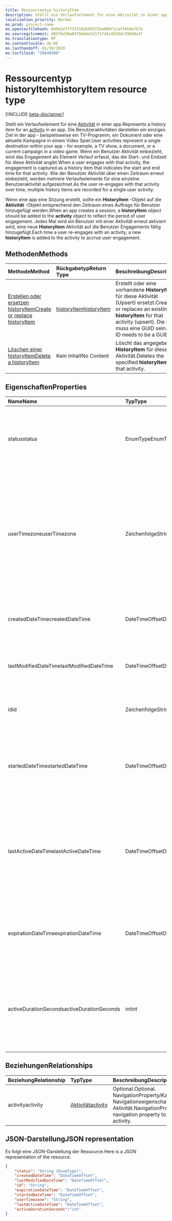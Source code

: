 ```yaml
---
title: Ressourcentyp historyItem
description: Stellt ein Verlaufselement für eine Aktivität in einer app. Die Benutzeraktivitäten darstellen ein einziges Ziel in der app - beispielsweise ein TV-Programm, ein Dokument oder eine aktuelle Kampagne in einem Video Spiel. Wenn ein Benutzer Aktivität einbezieht, wird das Engagement als Element Verlauf erfasst, das die Start- und Endzeit für diese Aktivität angibt. Wie der Benutzer Aktivität über einen Zeitraum erneut einbezieht, werden mehrere Verlaufselemente für eine einzelne Benutzeraktivität aufgezeichnet.
localization_priority: Normal
ms.prod: project-rome
ms.openlocfilehash: 640b2e777337182b95572ba086f1caf3459ef57e
ms.sourcegitcommit: d95f6d39a0479da6e531f3734c4029dc596b9a3f
ms.translationtype: MT
ms.contentlocale: de-DE
ms.lasthandoff: 01/30/2019
ms.locfileid: "29640588"
---
```

# <a name="historyitem-resource-type"></a><span data-ttu-id="3df7f-106">Ressourcentyp historyItem</span><span class="sxs-lookup"><span data-stu-id="3df7f-106">historyItem resource type</span></span>

[!INCLUDE [beta-disclaimer](../../includes/beta-disclaimer.md)]

<span data-ttu-id="3df7f-107">Stellt ein Verlaufselement für eine [Aktivität](projectrome-activity.md) in einer app.</span><span class="sxs-lookup"><span data-stu-id="3df7f-107">Represents a history item for an [activity](projectrome-activity.md) in an app.</span></span> <span data-ttu-id="3df7f-108">Die Benutzeraktivitäten darstellen ein einziges Ziel in der app - beispielsweise ein TV-Programm, ein Dokument oder eine aktuelle Kampagne in einem Video Spiel.</span><span class="sxs-lookup"><span data-stu-id="3df7f-108">User activities represent a single destination within your app - for example, a TV show, a document, or a current campaign in a video game.</span></span> <span data-ttu-id="3df7f-109">Wenn ein Benutzer Aktivität einbezieht, wird das Engagement als Element Verlauf erfasst, das die Start- und Endzeit für diese Aktivität angibt.</span><span class="sxs-lookup"><span data-stu-id="3df7f-109">When a user engages with that activity, the engagement is captured as a history item that indicates the start and end time for that activity.</span></span> <span data-ttu-id="3df7f-110">Wie der Benutzer Aktivität über einen Zeitraum erneut einbezieht, werden mehrere Verlaufselemente für eine einzelne Benutzeraktivität aufgezeichnet.</span><span class="sxs-lookup"><span data-stu-id="3df7f-110">As the user re-engages with that activity over time, multiple history items are recorded for a single user activity.</span></span>

<span data-ttu-id="3df7f-111">Wenn eine app eine Sitzung erstellt, sollte ein **HistoryItem** -Objekt auf die **Aktivität** -Objekt entsprechend den Zeitraum eines Auftrags für Benutzer hinzugefügt werden.</span><span class="sxs-lookup"><span data-stu-id="3df7f-111">When an app creates a session, a **historyItem** object should be added to the **activity** object to reflect the period of user engagement.</span></span> <span data-ttu-id="3df7f-112">Jedes Mal wird ein Benutzer mit einer Aktivität erneut aktiviert wird, eine neue **HistoryItem** Aktivität auf die Benutzer Engagements fällig hinzugefügt.</span><span class="sxs-lookup"><span data-stu-id="3df7f-112">Each time a user re-engages with an activity, a new **historyItem** is added to the activity to accrue user engagement.</span></span>

## <a name="methods"></a><span data-ttu-id="3df7f-113">Methoden</span><span class="sxs-lookup"><span data-stu-id="3df7f-113">Methods</span></span>

|<span data-ttu-id="3df7f-114">Methode</span><span class="sxs-lookup"><span data-stu-id="3df7f-114">Method</span></span> | <span data-ttu-id="3df7f-115">Rückgabetyp</span><span class="sxs-lookup"><span data-stu-id="3df7f-115">Return Type</span></span> | <span data-ttu-id="3df7f-116">Beschreibung</span><span class="sxs-lookup"><span data-stu-id="3df7f-116">Description</span></span>|
|:------|:------------|:-----------|
|[<span data-ttu-id="3df7f-117">Erstellen oder ersetzen historyItem</span><span class="sxs-lookup"><span data-stu-id="3df7f-117">Create or replace historyItem</span></span>](../api/projectrome-put-historyitem.md) | [<span data-ttu-id="3df7f-118">historyItem</span><span class="sxs-lookup"><span data-stu-id="3df7f-118">historyItem</span></span>](projectrome-historyitem.md) | <span data-ttu-id="3df7f-119">Erstellt oder eine vorhandene **HistoryItem** für diese Aktivität (Upsert) ersetzt.</span><span class="sxs-lookup"><span data-stu-id="3df7f-119">Creates or replaces an existing **historyItem** for that activity (upsert).</span></span> <span data-ttu-id="3df7f-120">Die ID muss eine GUID sein.</span><span class="sxs-lookup"><span data-stu-id="3df7f-120">The ID needs to be a GUID.</span></span>|
|[<span data-ttu-id="3df7f-121">Löschen einer historyItem</span><span class="sxs-lookup"><span data-stu-id="3df7f-121">Delete a historyItem</span></span>](../api/projectrome-delete-historyitem.md) | <span data-ttu-id="3df7f-122">Kein Inhalt</span><span class="sxs-lookup"><span data-stu-id="3df7f-122">No Content</span></span> | <span data-ttu-id="3df7f-123">Löscht das angegebene **HistoryItem** für diese Aktivität.</span><span class="sxs-lookup"><span data-stu-id="3df7f-123">Deletes the specified **historyItem** for that activity.</span></span>|

## <a name="properties"></a><span data-ttu-id="3df7f-124">Eigenschaften</span><span class="sxs-lookup"><span data-stu-id="3df7f-124">Properties</span></span>

|<span data-ttu-id="3df7f-125">Name</span><span class="sxs-lookup"><span data-stu-id="3df7f-125">Name</span></span> | <span data-ttu-id="3df7f-126">Typ</span><span class="sxs-lookup"><span data-stu-id="3df7f-126">Type</span></span> | <span data-ttu-id="3df7f-127">Beschreibung</span><span class="sxs-lookup"><span data-stu-id="3df7f-127">Description</span></span>|
|:----|:-----|:-----------|
|<span data-ttu-id="3df7f-128">status</span><span class="sxs-lookup"><span data-stu-id="3df7f-128">status</span></span> | <span data-ttu-id="3df7f-129">EnumType</span><span class="sxs-lookup"><span data-stu-id="3df7f-129">EnumType</span></span> | <span data-ttu-id="3df7f-130">Vom Server festgelegt.</span><span class="sxs-lookup"><span data-stu-id="3df7f-130">Set by the server.</span></span> <span data-ttu-id="3df7f-131">Einen Statuscode verwendet, um gültige Objekte identifizieren.</span><span class="sxs-lookup"><span data-stu-id="3df7f-131">A status code used to identify valid objects.</span></span> <span data-ttu-id="3df7f-132">Werte: aktiv, aktualisiert, gelöscht, ignoriert.</span><span class="sxs-lookup"><span data-stu-id="3df7f-132">Values: active, updated, deleted, ignored.</span></span>|
|<span data-ttu-id="3df7f-133">userTimezone</span><span class="sxs-lookup"><span data-stu-id="3df7f-133">userTimezone</span></span> | <span data-ttu-id="3df7f-134">Zeichenfolge</span><span class="sxs-lookup"><span data-stu-id="3df7f-134">String</span></span> | <span data-ttu-id="3df7f-135">Optional.</span><span class="sxs-lookup"><span data-stu-id="3df7f-135">Optional.</span></span> <span data-ttu-id="3df7f-136">Die Zeitzone, in der das Gerät des Benutzers verwendet, um die Aktivität generieren zum Zeitpunkt der Erstellung Aktivität gefunden wurde.</span><span class="sxs-lookup"><span data-stu-id="3df7f-136">The timezone in which the user's device used to generate the activity was located at activity creation time.</span></span> <span data-ttu-id="3df7f-137">Werte, die zur Unterstützung der plattformübergreifende Darstellung als Olson-IDs angegeben.</span><span class="sxs-lookup"><span data-stu-id="3df7f-137">Values supplied as Olson IDs in order to support cross-platform representation.</span></span>|
|<span data-ttu-id="3df7f-138">createdDateTime</span><span class="sxs-lookup"><span data-stu-id="3df7f-138">createdDateTime</span></span> | <span data-ttu-id="3df7f-139">DateTimeOffset</span><span class="sxs-lookup"><span data-stu-id="3df7f-139">DateTimeOffset</span></span> | <span data-ttu-id="3df7f-140">Vom Server festgelegt.</span><span class="sxs-lookup"><span data-stu-id="3df7f-140">Set by the server.</span></span> <span data-ttu-id="3df7f-141">DateTime in UTC, wenn das Objekt auf dem Server erstellt wurde.</span><span class="sxs-lookup"><span data-stu-id="3df7f-141">DateTime in UTC when the object was created on the server.</span></span>|
|<span data-ttu-id="3df7f-142">lastModifiedDateTime</span><span class="sxs-lookup"><span data-stu-id="3df7f-142">lastModifiedDateTime</span></span> | <span data-ttu-id="3df7f-143">DateTimeOffset</span><span class="sxs-lookup"><span data-stu-id="3df7f-143">DateTimeOffset</span></span> | <span data-ttu-id="3df7f-144">Vom Server festgelegt.</span><span class="sxs-lookup"><span data-stu-id="3df7f-144">Set by the server.</span></span> <span data-ttu-id="3df7f-145">DateTime in UTC, wenn das Objekt auf dem Server geändert wurde.</span><span class="sxs-lookup"><span data-stu-id="3df7f-145">DateTime in UTC when the object was modified on the server.</span></span>|
|<span data-ttu-id="3df7f-146">id</span><span class="sxs-lookup"><span data-stu-id="3df7f-146">id</span></span> | <span data-ttu-id="3df7f-147">Zeichenfolge</span><span class="sxs-lookup"><span data-stu-id="3df7f-147">String</span></span> | <span data-ttu-id="3df7f-148">Erforderlich.</span><span class="sxs-lookup"><span data-stu-id="3df7f-148">Required.</span></span> <span data-ttu-id="3df7f-149">Client-Set-GUID für das **HistoryItem** -Objekt.</span><span class="sxs-lookup"><span data-stu-id="3df7f-149">Client-set GUID for the **historyItem** object.</span></span>|
|<span data-ttu-id="3df7f-150">startedDateTime</span><span class="sxs-lookup"><span data-stu-id="3df7f-150">startedDateTime</span></span> | <span data-ttu-id="3df7f-151">DateTimeOffset</span><span class="sxs-lookup"><span data-stu-id="3df7f-151">DateTimeOffset</span></span> | <span data-ttu-id="3df7f-152">Erforderlich. </span><span class="sxs-lookup"><span data-stu-id="3df7f-152">Required.</span></span> <span data-ttu-id="3df7f-153">UTC-DateTime beim **HistoryItem** (Aktivität Sitzung) gestartet wurde.</span><span class="sxs-lookup"><span data-stu-id="3df7f-153">UTC DateTime when the **historyItem** (activity session) was started.</span></span> <span data-ttu-id="3df7f-154">Erforderlich für die Versionsgeschichte der Zeitachse.</span><span class="sxs-lookup"><span data-stu-id="3df7f-154">Required for timeline history.</span></span>|
|<span data-ttu-id="3df7f-155">lastActiveDateTime</span><span class="sxs-lookup"><span data-stu-id="3df7f-155">lastActiveDateTime</span></span> | <span data-ttu-id="3df7f-156">DateTimeOffset</span><span class="sxs-lookup"><span data-stu-id="3df7f-156">DateTimeOffset</span></span> | <span data-ttu-id="3df7f-157">Optional.</span><span class="sxs-lookup"><span data-stu-id="3df7f-157">Optional.</span></span> <span data-ttu-id="3df7f-158">UTC-DateTime beim letzten **HistoryItem** (Aktivität Sitzung) als aktiv oder fertig - bei null **HistoryItem** Status erkannt wurden, sollte laufend Besprechung sein.</span><span class="sxs-lookup"><span data-stu-id="3df7f-158">UTC DateTime when the **historyItem** (activity session) was last understood as active or finished - if null, **historyItem** status should be Ongoing.</span></span>|
|<span data-ttu-id="3df7f-159">expirationDateTime</span><span class="sxs-lookup"><span data-stu-id="3df7f-159">expirationDateTime</span></span> | <span data-ttu-id="3df7f-160">DateTimeOffset</span><span class="sxs-lookup"><span data-stu-id="3df7f-160">DateTimeOffset</span></span> | <span data-ttu-id="3df7f-161">Optional.</span><span class="sxs-lookup"><span data-stu-id="3df7f-161">Optional.</span></span> <span data-ttu-id="3df7f-162">UTC-DateTime, wenn die **HistoryItem** harten Löschens durchläuft.</span><span class="sxs-lookup"><span data-stu-id="3df7f-162">UTC DateTime when the **historyItem** will undergo hard-delete.</span></span> <span data-ttu-id="3df7f-163">Kann vom Client festgelegt werden.</span><span class="sxs-lookup"><span data-stu-id="3df7f-163">Can be set by the client.</span></span>|
|<span data-ttu-id="3df7f-164">activeDurationSeconds</span><span class="sxs-lookup"><span data-stu-id="3df7f-164">activeDurationSeconds</span></span> | <span data-ttu-id="3df7f-165">int</span><span class="sxs-lookup"><span data-stu-id="3df7f-165">int</span></span> | <span data-ttu-id="3df7f-166">Optional.</span><span class="sxs-lookup"><span data-stu-id="3df7f-166">Optional.</span></span> <span data-ttu-id="3df7f-167">Die Dauer des Engagements aktiver Benutzer.</span><span class="sxs-lookup"><span data-stu-id="3df7f-167">The duration of active user engagement.</span></span> <span data-ttu-id="3df7f-168">Wenn nicht angegeben ist, erfolgt die Berechnung von der **StartedDateTime** und **LastActiveDateTime**.</span><span class="sxs-lookup"><span data-stu-id="3df7f-168">if not supplied, this is calculated from the **startedDateTime** and **lastActiveDateTime**.</span></span>|

## <a name="relationships"></a><span data-ttu-id="3df7f-169">Beziehungen</span><span class="sxs-lookup"><span data-stu-id="3df7f-169">Relationships</span></span>

|<span data-ttu-id="3df7f-170">Beziehung</span><span class="sxs-lookup"><span data-stu-id="3df7f-170">Relationship</span></span> | <span data-ttu-id="3df7f-171">Typ</span><span class="sxs-lookup"><span data-stu-id="3df7f-171">Type</span></span> | <span data-ttu-id="3df7f-172">Beschreibung</span><span class="sxs-lookup"><span data-stu-id="3df7f-172">Description</span></span>|
|:------------|:-----|:-----------|
|<span data-ttu-id="3df7f-173">activity</span><span class="sxs-lookup"><span data-stu-id="3df7f-173">activity</span></span>| [<span data-ttu-id="3df7f-174">Aktivität</span><span class="sxs-lookup"><span data-stu-id="3df7f-174">activity</span></span>](../resources/projectrome-activity.md) | <span data-ttu-id="3df7f-175">Optional.</span><span class="sxs-lookup"><span data-stu-id="3df7f-175">Optional.</span></span> <span data-ttu-id="3df7f-176">NavigationProperty/Kapselung; Navigationseigenschaft der zugeordneten Aktivität.</span><span class="sxs-lookup"><span data-stu-id="3df7f-176">NavigationProperty/Containment; navigation property to the associated activity.</span></span>|

## <a name="json-representation"></a><span data-ttu-id="3df7f-177">JSON-Darstellung</span><span class="sxs-lookup"><span data-stu-id="3df7f-177">JSON representation</span></span>

<span data-ttu-id="3df7f-178">Es folgt eine JSON-Darstellung der Ressource.</span><span class="sxs-lookup"><span data-stu-id="3df7f-178">Here is a JSON representation of the resource.</span></span>

<!-- {
  "blockType": "resource",
  "optionalProperties": [
    "userTimezone",
    "lastActiveDateTime",
    "activeDurationSeconds"
  ],
  "@odata.type": "microsoft.graph.historyItem"
}-->

```json
{
    "status": "String (EnumType)",
    "createdDateTime": "DateTimeOffset",
    "lastModifiedDateTime": "DateTimeOffset",
    "id": "String",
    "expirationDateTime": "DateTimeOffset",
    "startedDateTime": "DateTimeOffset",
    "userTimezone": "String",
    "lastActiveDateTime": "DateTimeOffset",
    "activeDurationSeconds":"int"
}
```

<!-- uuid: 8fcb5dbc-d5aa-4681-8e31-b001d5168d79
2017-06-07 14:57:30 UTC -->
<!--
{
  "type": "#page.annotation",
  "description": "historyitem resource",
  "keywords": "",
  "section": "documentation",
  "tocPath": "",
  "suppressions": [
    "Error: /api-reference/beta/resources/projectrome-historyitem.md:\r\n      Exception processing links.\r\n    System.ArgumentException: Link Definition was null. Link text: !INCLUDE [beta-disclaimer](../../includes/beta-disclaimer.md)\r\n      at ApiDoctor.Validation.DocFile.get_LinkDestinations()\r\n      at ApiDoctor.Validation.DocSet.ValidateLinks(Boolean includeWarnings, String[] relativePathForFiles, IssueLogger issues, Boolean requireFilenameCaseMatch, Boolean printOrphanedFiles)"
  ]
}
-->
